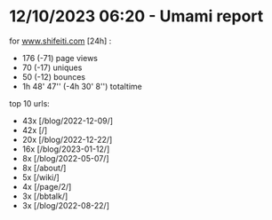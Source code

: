 # 12/10/2023 06:20 - Umami report
for www.shifeiti.com [24h] :

 - 176 (-71) page views
 - 70 (-17) uniques
 - 50 (-12) bounces
 - 1h 48' 47'' (-4h 30' 8'') totaltime


top 10 urls:
 - 43x [/blog/2022-12-09/]
 - 42x [/]
 - 20x [/blog/2022-12-22/]
 - 16x [/blog/2023-01-12/]
 - 8x [/blog/2022-05-07/]
 - 8x [/about/]
 - 5x [/wiki/]
 - 4x [/page/2/]
 - 3x [/bbtalk/]
 - 3x [/blog/2022-08-22/]


